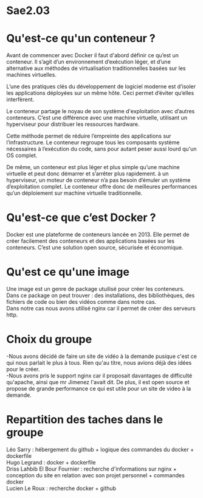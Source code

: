 # Sae2.03

# Qu'est-ce qu'un conteneur ?

Avant de commencer avec Docker il faut d'abord définir ce qu’est un conteneur. Il s’agit d’un environnement d’exécution léger, et d’une alternative aux méthodes de virtualisation traditionnelles basées sur les machines virtuelles.  

L’une des pratiques clés du développement de logiciel moderne est d’isoler les applications déployées sur un même hôte. Ceci permet d’éviter qu’elles interfèrent.  

Le conteneur partage le noyau de son système d'exploitation avec d’autres conteneurs. C’est une différence avec une machine virtuelle, utilisant un hyperviseur pour distribuer les ressources hardware.  

Cette méthode permet de réduire l’empreinte des applications sur l’infrastructure. Le conteneur regroupe tous les composants système nécessaires à l’exécution du code, sans pour autant peser aussi lourd qu'un OS complet.  

De même, un conteneur est plus léger et plus simple qu’une machine virtuelle et peut donc démarrer et s’arrêter plus rapidement. à un hyperviseur, un moteur de conteneur n’a pas besoin d’émuler un système d’exploitation complet. Le conteneur offre donc de meilleures performances qu’un déploiement sur machine virtuelle traditionnelle.  

# Qu'est-ce que c’est Docker ?

Docker est une plateforme de conteneurs lancée en 2013. Elle permet de créer facilement des conteneurs et des applications basées sur les conteneurs. C’est une solution open source, sécurisée et économique.

# Qu'est ce qu'une image 

Une image est un genre de package utuilisé pour créer les conteneurs. Dans ce package on peut trouver : des installations, des bibliothèques, des fichiers de code ou bien des vidéos comme dans notre cas.   
Dans notre cas nous avons utilisé nginx car il permet de créer des serveurs http.



# Choix du groupe
-Nous avons décidé de faire un site de vidéo à la demande pusique c'est ce qui nous parlait le plus à tous. Rien qu'au titre, nous avions déjà des idées pour le créer.  
-Nous avons pris le support nginx car il proposait davantages de difficulté qu'apache, ainsi que mr Jimenez l'avait dit. De plus, il est open source et propose de grande performance ce qui est utile pour un site de video à la demande.   

# Repartition des taches dans le groupe
Léo Sarry : hébergement du github + logique des commandes du docker + dockerfile  
Hugo Legrand : docker + dockerfile  
Driss Lahbib El Bour Fournier : recherche d'informations sur nginx + conception du site en relation avec son projet personnel + commandes docker  
Lucien Le Roux : recherche docker + github




